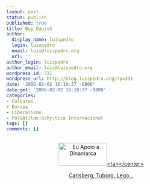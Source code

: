 ```yaml
---
layout: post
status: publish
published: true
title: Buy Danish
author:
  display_name: luispedro
  login: luispedro
  email: luis@luispedro.org
  url: ''
author_login: luispedro
author_email: luis@luispedro.org
wordpress_id: 331
wordpress_url: http://blog.luispedro.org/?p=331
date: '2006-02-02 16:10:37 -0800'
date_gmt: '2006-02-02 16:10:37 -0800'
categories:
- Culturas
- Europa
- Liberalismo
- Pol&Atilde;&shy;tica Internacional
tags: []
comments: []
---
```

<p><center><a href="http:&#47;&#47;skender.be&#47;supportdenmark&#47;more.html#PT"><img id="image330" src="http:&#47;&#47;blog.luispedro.org&#47;wp-content&#47;uploads&#47;2006&#47;02&#47;SupportDenmark2PT.png" alt="Eu Apoio a Dinamarca" height="61" width="128" &#47;><&#47;a><&#47;center></p>
<p>Carlsberg, Tuborg, Lego...</p>
